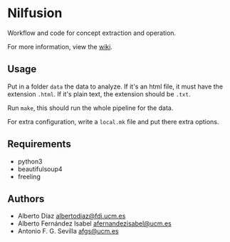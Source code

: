 Nilfusion
=========

Workflow and code for concept extraction and operation.

For more information, view the [wiki](https://gitlab.com/Nil102/nilfusion/wikis/home).


Usage
-----

Put in a folder `data` the data to analyze. If it's an html file, it must have
the extension `.html`. If it's plain text, the extension should be `.txt`.

Run `make`, this should run the whole pipeline for the data.

For extra configuration, write a `local.mk` file and put there extra options.


Requirements
------------

- python3
- beautifulsoup4
- freeling


Authors
-------

- Alberto Díaz <albertodiaz@fdi.ucm.es>
- Alberto Fernández Isabel <afernandezisabel@ucm.es>
- Antonio F. G. Sevilla <afgs@ucm.es>
